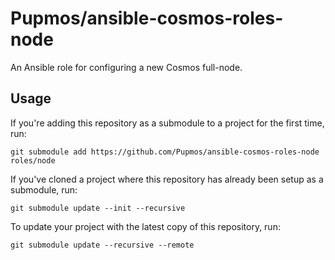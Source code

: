 # Pupmos/ansible-cosmos-roles-node

An Ansible role for configuring a new Cosmos full-node.

## Usage

If you're adding this repository as a submodule to a project for the first time, run:

```console
git submodule add https://github.com/Pupmos/ansible-cosmos-roles-node roles/node
```

If you've cloned a project where this repository has already been setup as a submodule, run:

```console
git submodule update --init --recursive
```

To update your project with the latest copy of this repository, run:

```console
git submodule update --recursive --remote
```
